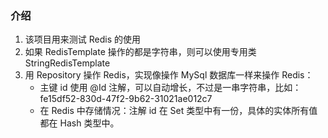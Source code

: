 ### 介绍
1. 该项目用来测试 Redis 的使用
2. 如果 RedisTemplate 操作的都是字符串，则可以使用专用类 StringRedisTemplate 
3. 用 Repository 操作 Redis，实现像操作 MySql 数据库一样来操作 Redis：
    - 主键 id 使用 @Id 注解，可以自动增长，不过是一串字符串，比如：fe15df52-830d-47f2-9b62-31021ae012c7
    - 在 Redis 中存储情况：注解 id 在 Set 类型中有一份，具体的实体所有值都在 Hash 类型中。